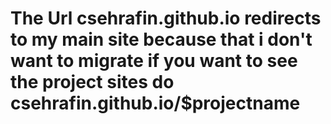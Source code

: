 # The Url csehrafin.github.io redirects to my main site because that i don't want to migrate if you want to see the project sites do csehrafin.github.io/$projectname
